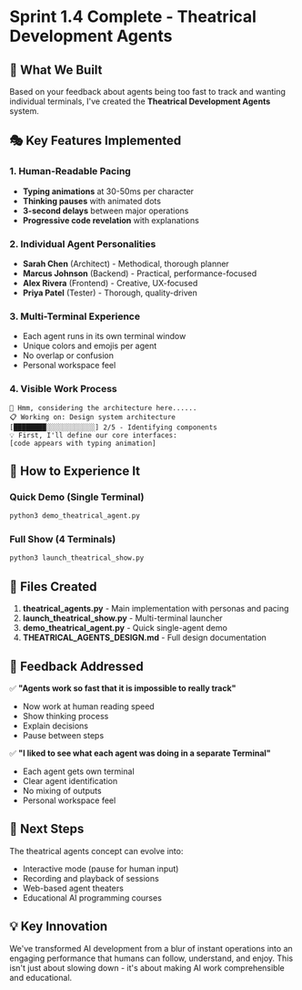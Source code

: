# Sprint 1.4 Complete - Theatrical Development Agents

## 🎯 What We Built

Based on your feedback about agents being too fast to track and wanting individual terminals, I've created the **Theatrical Development Agents** system.

## 🎭 Key Features Implemented

### 1. Human-Readable Pacing
- **Typing animations** at 30-50ms per character
- **Thinking pauses** with animated dots
- **3-second delays** between major operations
- **Progressive code revelation** with explanations

### 2. Individual Agent Personalities
- **Sarah Chen** (Architect) - Methodical, thorough planner
- **Marcus Johnson** (Backend) - Practical, performance-focused
- **Alex Rivera** (Frontend) - Creative, UX-focused  
- **Priya Patel** (Tester) - Thorough, quality-driven

### 3. Multi-Terminal Experience
- Each agent runs in its own terminal window
- Unique colors and emojis per agent
- No overlap or confusion
- Personal workspace feel

### 4. Visible Work Process
```
💭 Hmm, considering the architecture here......
📋 Working on: Design system architecture
[████████░░░░░░░░░░░░] 2/5 - Identifying components
💡 First, I'll define our core interfaces:
[code appears with typing animation]
```

## 🚀 How to Experience It

### Quick Demo (Single Terminal)
```bash
python3 demo_theatrical_agent.py
```

### Full Show (4 Terminals)
```bash
python3 launch_theatrical_show.py
```

## 📁 Files Created

1. **theatrical_agents.py** - Main implementation with personas and pacing
2. **launch_theatrical_show.py** - Multi-terminal launcher
3. **demo_theatrical_agent.py** - Quick single-agent demo
4. **THEATRICAL_AGENTS_DESIGN.md** - Full design documentation

## 🎯 Feedback Addressed

✅ **"Agents work so fast that it is impossible to really track"**
- Now work at human reading speed
- Show thinking process
- Explain decisions
- Pause between steps

✅ **"I liked to see what each agent was doing in a separate Terminal"**
- Each agent gets own terminal
- Clear agent identification
- No mixing of outputs
- Personal workspace feel

## 🔮 Next Steps

The theatrical agents concept can evolve into:
- Interactive mode (pause for human input)
- Recording and playback of sessions
- Web-based agent theaters
- Educational AI programming courses

## 💡 Key Innovation

We've transformed AI development from a blur of instant operations into an engaging performance that humans can follow, understand, and enjoy. This isn't just about slowing down - it's about making AI work comprehensible and educational.